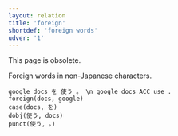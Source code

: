 ```yaml
---
layout: relation
title: 'foreign'
shortdef: 'foreign words'
udver: '1'
---
```


This page is obsolete.

Foreign words in non-Japanese characters.

~~~ sdparse
google docs を 使う 。 \n google docs ACC use .
foreign(docs, google)
case(docs, を)
dobj(使う, docs)
punct(使う, 。)
~~~
